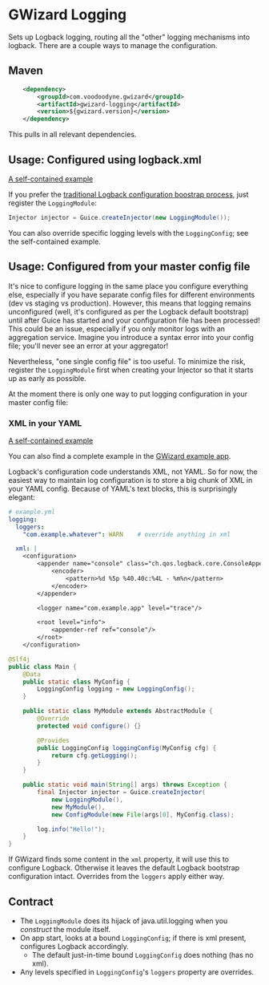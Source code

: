 # GWizard Logging

Sets up Logback logging, routing all the "other" logging mechanisms into logback.
There are a couple ways to manage the configuration.

## Maven

```xml
	<dependency>
		<groupId>com.voodoodyne.gwizard</groupId>
		<artifactId>gwizard-logging</artifactId>
		<version>${gwizard.version}</version>
	</dependency>
```

This pulls in all relevant dependencies.

## Usage: Configured using logback.xml

[A self-contained example](src/test/java/com/voodoodyne/gwizard/logging/example/LoggingModuleExample.java)

If you prefer the [traditional Logback configuration boostrap process](http://logback.qos.ch/manual/configuration.html),
just register the `LoggingModule`:

```java
Injector injector = Guice.createInjector(new LoggingModule());
```

You can also override specific logging levels with the `LoggingConfig`; see the self-contained example.

## Usage: Configured from your master config file

It's nice to configure logging in the same place you configure everything else, especially if you have separate
config files for different environments (dev vs staging vs production). However, this means that logging
remains unconfigured (well, it's configured as per the Logback default bootstrap) until after Guice has started and
your configuration file has been processed! This could be an issue, especially if you only monitor logs with an
aggregation service. Imagine you introduce a syntax error into your config file; you'll never see an error at your
aggregator!

Nevertheless, "one single config file" is too useful. To minimize the risk, register the `LoggingModule` first
when creating your Injector so that it starts up as early as possible.

At the moment there is only one way to put logging configuration in your master config file:

### XML in your YAML

[A self-contained example](src/test/java/com/voodoodyne/gwizard/logging/example/LoggingModuleExample2.java)

You can also find a complete example in the [GWizard example app](https://github.com/stickfigure/gwizard-example).

Logback's configuration code understands XML, not YAML. So for now, the easiest way to maintain log configuration
is to store a big chunk of XML in your YAML config. Because of YAML's text blocks, this is surprisingly elegant:

```yaml
# example.yml
logging:
  loggers:
  	"com.example.whatever": WARN	# override anything in xml

  xml: |
    <configuration>
        <appender name="console" class="ch.qos.logback.core.ConsoleAppender">
            <encoder>
                <pattern>%d %5p %40.40c:%4L - %m%n</pattern>
            </encoder>
        </appender>

        <logger name="com.example.app" level="trace"/>

        <root level="info">
            <appender-ref ref="console"/>
        </root>
    </configuration>
```

```java
@Slf4j
public class Main {
	@Data
	public static class MyConfig {
		LoggingConfig logging = new LoggingConfig();
	}

	public static class MyModule extends AbstractModule {
		@Override
		protected void configure() {}

		@Provides
		public LoggingConfig loggingConfig(MyConfig cfg) {
			return cfg.getLogging();
		}
	}

	public static void main(String[] args) throws Exception {
		final Injector injector = Guice.createInjector(
			new LoggingModule(),
			new MyModule(),
			new ConfigModule(new File(args[0], MyConfig.class);

		log.info("Hello!");
	}
}

```

If GWizard finds some content in the `xml` property, it will use this to configure Logback. Otherwise
it leaves the default Logback bootstrap configuration intact. Overrides from the `loggers` apply either way.

## Contract

* The `LoggingModule` does its hijack of java.util.logging when you *construct* the module itself.
* On app start, looks at a bound `LoggingConfig`; if there is xml present, configures Logback accordingly.
  * The default just-in-time bound `LoggingConfig` does nothing (has no xml).
* Any levels specified in `LoggingConfig`'s `loggers` property are overrides.